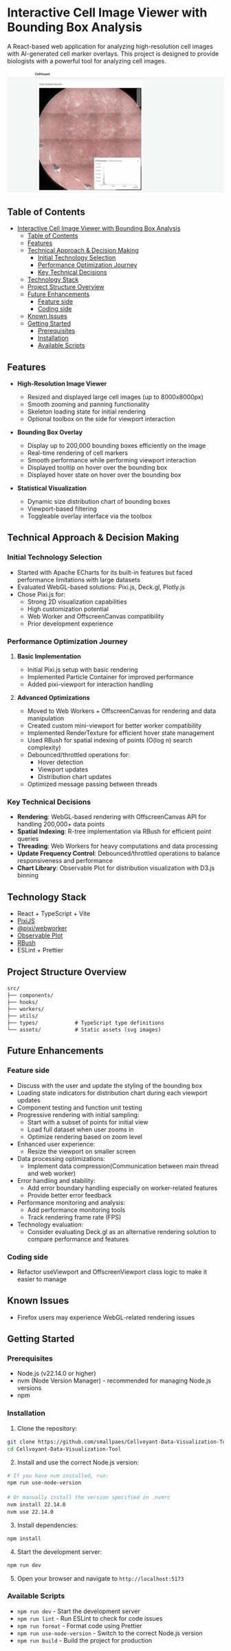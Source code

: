 # Interactive Cell Image Viewer with Bounding Box Analysis

A React-based web application for analyzing high-resolution cell images with AI-generated cell marker overlays. This project is designed to provide biologists with a powerful tool for analyzing cell images.

![Cell Image Viewer Screenshot](docs/screenshots/overview.png)

## Table of Contents

- [Interactive Cell Image Viewer with Bounding Box Analysis](#interactive-cell-image-viewer-with-bounding-box-analysis)
  - [Table of Contents](#table-of-contents)
  - [Features](#features)
  - [Technical Approach \& Decision Making](#technical-approach--decision-making)
    - [Initial Technology Selection](#initial-technology-selection)
    - [Performance Optimization Journey](#performance-optimization-journey)
    - [Key Technical Decisions](#key-technical-decisions)
  - [Technology Stack](#technology-stack)
  - [Project Structure Overview](#project-structure-overview)
  - [Future Enhancements](#future-enhancements)
    - [Feature side](#feature-side)
    - [Coding side](#coding-side)
  - [Known Issues](#known-issues)
  - [Getting Started](#getting-started)
    - [Prerequisites](#prerequisites)
    - [Installation](#installation)
    - [Available Scripts](#available-scripts)

## Features

- **High-Resolution Image Viewer**

  - Resized and displayed large cell images (up to 8000x8000px)
  - Smooth zooming and panning functionality
  - Skeleton loading state for initial rendering
  - Optional toolbox on the side for viewport interaction

- **Bounding Box Overlay**

  - Display up to 200,000 bounding boxes efficiently on the image
  - Real-time rendering of cell markers
  - Smooth performance while performing viewport interaction
  - Displayed tooltip on hover over the bounding box
  - Displayed hover state on hover over the bounding box

- **Statistical Visualization**
  - Dynamic size distribution chart of bounding boxes
  - Viewport-based filtering
  - Toggleable overlay interface via the toolbox

## Technical Approach & Decision Making

### Initial Technology Selection

- Started with Apache ECharts for its built-in features but faced performance limitations with large datasets
- Evaluated WebGL-based solutions: Pixi.js, Deck.gl, Plotly.js
- Chose Pixi.js for:
  - Strong 2D visualization capabilities
  - High customization potential
  - Web Worker and OffscreenCanvas compatibility
  - Prior development experience

### Performance Optimization Journey

1. **Basic Implementation**

   - Initial Pixi.js setup with basic rendering
   - Implemented Particle Container for improved performance
   - Added pixi-viewport for interaction handling

2. **Advanced Optimizations**

   - Moved to Web Workers + OffscreenCanvas for rendering and data manipulation
   - Created custom mini-viewport for better worker compatibility
   - Implemented RenderTexture for efficient hover state management
   - Used RBush for spatial indexing of points (O(log n) search complexity)
   - Debounced/throttled operations for:
     - Hover detection
     - Viewport updates
     - Distribution chart updates
   - Optimized message passing between threads

### Key Technical Decisions

- **Rendering**: WebGL-based rendering with OffscreenCanvas API for handling 200,000+ data points
- **Spatial Indexing**: R-tree implementation via RBush for efficient point queries
- **Threading**: Web Workers for heavy computations and data processing
- **Update Frequency Control**: Debounced/throttled operations to balance responsiveness and performance
- **Chart Library**: Observable Plot for distribution visualization with D3.js binning

## Technology Stack

- React + TypeScript + Vite
- [PixiJS](https://pixijs.com/)
- [@pixi/webworker](https://www.npmjs.com/package/@pixi/webworker)
- [Observable Plot](https://observablehq.com/plot/)
- [RBush](https://github.com/mourner/rbush)
- ESLint + Prettier

## Project Structure Overview

```
src/
├── components/
├── hooks/
├── workers/
├── utils/
├── types/            # TypeScript type definitions
└── assets/           # Static assets (svg images)
```

## Future Enhancements

### Feature side

- Discuss with the user and update the styling of the bounding box
- Loading state indicators for distribution chart during each viewport updates
- Component testing and function unit testing
- Progressive rendering with initial sampling:
  - Start with a subset of points for initial view
  - Load full dataset when user zooms in
  - Optimize rendering based on zoom level
- Enhanced user experience:
  - Resize the viewport on smaller screen
- Data processing optimizations:
  - Implement data compression(Communication between main thread and web worker)
- Error handling and stability:
  - Add error boundary handling especially on worker-related features
  - Provide better error feedback
- Performance monitoring and analysis:
  - Add performance monitoring tools
  - Track rendering frame rate (FPS)
- Technology evaluation:
  - Consider evaluating Deck.gl as an alternative rendering solution to compare performance and features

### Coding side

- Refactor useViewport and OffscreenViewport class logic to make it easier to manage

## Known Issues

- Firefox users may experience WebGL-related rendering issues

## Getting Started

### Prerequisites

- Node.js (v22.14.0 or higher)
- nvm (Node Version Manager) - recommended for managing Node.js versions
- npm

### Installation

1. Clone the repository:

```bash
git clone https://github.com/smallpaes/Cellvoyant-Data-Visualization-Tool.git
cd Cellvoyant-Data-Visualization-Tool
```

2. Install and use the correct Node.js version:

```bash
# If you have nvm installed, run:
npm run use-node-version

# Or manually install the version specified in .nvmrc
nvm install 22.14.0
nvm use 22.14.0
```

3. Install dependencies:

```bash
npm install
```

4. Start the development server:

```bash
npm run dev
```

5. Open your browser and navigate to `http://localhost:5173`

### Available Scripts

- `npm run dev` - Start the development server
- `npm run lint` - Run ESLint to check for code issues
- `npm run format` - Format code using Prettier
- `npm run use-node-version` - Switch to the correct Node.js version
- `npm run build` - Build the project for production
